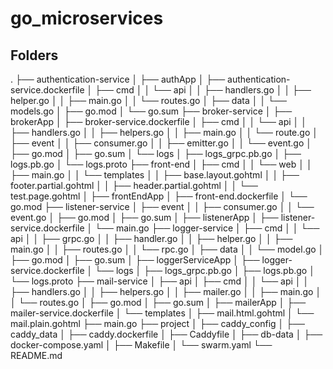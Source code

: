 # go_microservices

## Folders
.
├── authentication-service
│   ├── authApp
│   ├── authentication-service.dockerfile
│   ├── cmd
│   │   └── api
│   │       ├── handlers.go
│   │       ├── helper.go
│   │       ├── main.go
│   │       └── routes.go
│   ├── data
│   │   └── models.go
│   ├── go.mod
│   └── go.sum
├── broker-service
│   ├── brokerApp
│   ├── broker-service.dockerfile
│   ├── cmd
│   │   └── api
│   │       ├── handlers.go
│   │       ├── helpers.go
│   │       ├── main.go
│   │       └── route.go
│   ├── event
│   │   ├── consumer.go
│   │   ├── emitter.go
│   │   └── event.go
│   ├── go.mod
│   ├── go.sum
│   └── logs
│       ├── logs_grpc.pb.go
│       ├── logs.pb.go
│       └── logs.proto
├── front-end
│   ├── cmd
│   │   └── web
│   │       ├── main.go
│   │       └── templates
│   │           ├── base.layout.gohtml
│   │           ├── footer.partial.gohtml
│   │           ├── header.partial.gohtml
│   │           └── test.page.gohtml
│   ├── frontEndApp
│   ├── front-end.dockerfile
│   └── go.mod
├── listener-service
│   ├── event
│   │   ├── consumer.go
│   │   └── event.go
│   ├── go.mod
│   ├── go.sum
│   ├── listenerApp
│   ├── listener-service.dockerfile
│   └── main.go
├── logger-service
│   ├── cmd
│   │   └── api
│   │       ├── grpc.go
│   │       ├── handler.go
│   │       ├── helper.go
│   │       ├── main.go
│   │       ├── routes.go
│   │       └── rpc.go
│   ├── data
│   │   └── model.go
│   ├── go.mod
│   ├── go.sum
│   ├── loggerServiceApp
│   ├── logger-service.dockerfile
│   └── logs
│       ├── logs_grpc.pb.go
│       ├── logs.pb.go
│       └── logs.proto
├── mail-service
│   ├── api
│   ├── cmd
│   │   └── api
│   │       ├── handlers.go
│   │       ├── helpers.go
│   │       ├── mailer.go
│   │       ├── main.go
│   │       └── routes.go
│   ├── go.mod
│   ├── go.sum
│   ├── mailerApp
│   ├── mailer-service.dockerfile
│   └── templates
│       ├── mail.html.gohtml
│       └── mail.plain.gohtml
├── main.go
├── project
│   ├── caddy_config
│   ├── caddy_data
│   ├── caddy.dockerfile
│   ├── Caddyfile
│   ├── db-data
│   ├── docker-compose.yaml
│   ├── Makefile
│   └── swarm.yaml
└── README.md